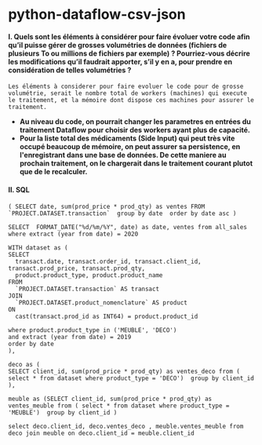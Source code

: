 # python-dataflow-csv-json

#### I. Quels sont les éléments à considérer pour faire évoluer votre code afin qu’il puisse gérer de grosses volumétries de données (fichiers de plusieurs To ou millions de fichiers par exemple) ? Pourriez-vous décrire les modifications qu’il faudrait apporter, s’il y en a, pour prendre en considération de telles volumétries ?

``
Les éléments à considerer pour faire evoluer le code pour de grosse volumétrie, serait le nombre total de workers (machines) qui execute le traitement, et la mémoire dont dispose ces machines pour assurer le traitement. 
``

* **Au niveau du code, on pourrait changer les parametres en entrées du traitement Dataflow pour choisir des workers ayant plus de capacité.**
* **Pour la liste total des médicaments (Side Input) qui peut très vite occupé beaucoup de mémoire, on peut assurer sa persistence, en l'enregistrant dans une base de données. De cette maniere au prochain traitement, on le chargerait dans le traitement courant plutot que de le recalculer.**


#### II. SQL

```mysql-sqlWITH all_sales AS
( SELECT date, sum(prod_price * prod_qty) as ventes FROM `PROJECT.DATASET.transaction`  group by date  order by date asc )

SELECT  FORMAT_DATE("%d/%m/%Y", date) as date, ventes from all_sales where extract (year from date) = 2020
```
```mysql-sql
WITH dataset as (
SELECT
  transact.date, transact.order_id, transact.client_id, transact.prod_price, transact.prod_qty,
  product.product_type, product.product_name
FROM
  `PROJECT.DATASET.transaction` AS transact
JOIN
  `PROJECT.DATASET.product_nomenclature` AS product
ON
  cast(transact.prod_id as INT64) = product.product_id

where product.product_type in ('MEUBLE', 'DECO')
and extract (year from date) = 2019
order by date
),

deco as (
SELECT client_id, sum(prod_price * prod_qty) as ventes_deco from ( select * from dataset where product_type = 'DECO')  group by client_id
),

meuble as (SELECT client_id, sum(prod_price * prod_qty) as ventes_meuble from ( select * from dataset where product_type = 'MEUBLE')  group by client_id )

select deco.client_id, deco.ventes_deco , meuble.ventes_meuble from deco join meuble on deco.client_id = meuble.client_id
```
